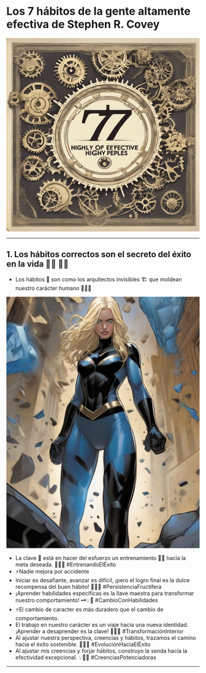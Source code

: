 # Los 7 hábitos de la gente altamente efectiva de Stephen R. Covey

![Engranaje.jpg](Engranaje.jpg)

---

## 1. Los hábitos correctos son el secreto del éxito en la vida 🌟🔄 💪🎯


- Los hábitos 💫 son como los arquitectos invisibles 🏗️ que moldean nuestro carácter humano 🧠💪🌟


![InvisibleWoman.jpg](InvisibleWoman.jpg)


- La clave 🔑 está en hacer del esfuerzo un entrenamiento 🏋🏽 hacia la meta deseada. 💃✨🎯 #EntrenandoElÉxito
- ⚡Nadie mejora por accidente
- Iniciar es desafiante, avanzar es difícil, ¡pero el logro final es la dulce recompensa del buen hábito! 🚀💪😊 #PersistenciaFructífera
- ¡Aprender habilidades específicas es la llave maestra para transformar nuestro comportamiento! 🗝️💡🔄 #CambioConHabilidades
- ⚡El cambio de caracter es más duradero que el cambio de comportamiento.
- El trabajo en nuestro carácter es un viaje hacia una nueva identidad. ¡Aprender a desaprender es la clave! 🔄🚀🧠 #TransformaciónInterior
- Al ajustar nuestra perspectiva, creencias y hábitos, trazamos el camino hacia el éxito sostenible. 🌟🔄🚀 #EvoluciónHaciaElÉxito
- Al ajustar mis creencias y forjar hábitos, construyo la senda hacia la efectividad excepcional. 💡🌟💪 #CreenciasPotenciadoras
---

